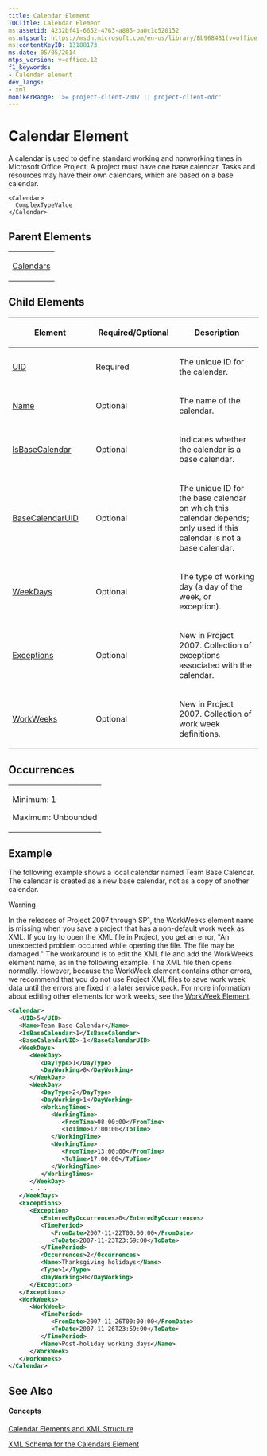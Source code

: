 ```yaml
---
title: Calendar Element
TOCTitle: Calendar Element
ms:assetid: 4232bf41-6652-4763-a885-ba0c1c520152
ms:mtpsurl: https://msdn.microsoft.com/en-us/library/Bb968481(v=office.12)
ms:contentKeyID: 13188173
ms.date: 05/05/2014
mtps_version: v=office.12
f1_keywords:
- Calendar element
dev_langs:
- xml
monikerRange: '>= project-client-2007 || project-client-odc'
---
```


# Calendar Element




A calendar is used to define standard working and nonworking times in Microsoft Office Project. A project must have one base calendar. Tasks and resources may have their own calendars, which are based on a base calendar.

    <Calendar>
      ComplexTypeValue
    </Calendar>

## Parent Elements

<table>
<colgroup>
<col style="width: 100%" />
</colgroup>
<tbody>
<tr class="odd">
<td><p><a href="bb968499(v=office.12).md">Calendars</a></p></td>
</tr>
</tbody>
</table>

## Child Elements

<table>
<colgroup>
<col style="width: 33%" />
<col style="width: 33%" />
<col style="width: 33%" />
</colgroup>
<thead>
<tr class="header">
<th><p>Element</p></th>
<th><p>Required/Optional</p></th>
<th><p>Description</p></th>
</tr>
</thead>
<tbody>
<tr class="odd">
<td><p><a href="bb968590(v=office.12).md">UID</a></p></td>
<td><p>Required</p></td>
<td><p>The unique ID for the calendar.</p></td>
</tr>
<tr class="even">
<td><p><a href="bb968600(v=office.12).md">Name</a></p></td>
<td><p>Optional</p></td>
<td><p>The name of the calendar.</p></td>
</tr>
<tr class="odd">
<td><p><a href="bb968610(v=office.12).md">IsBaseCalendar</a></p></td>
<td><p>Optional</p></td>
<td><p>Indicates whether the calendar is a base calendar.</p></td>
</tr>
<tr class="even">
<td><p><a href="bb968744(v=office.12).md">BaseCalendarUID</a></p></td>
<td><p>Optional</p></td>
<td><p>The unique ID for the base calendar on which this calendar depends; only used if this calendar is not a base calendar.</p></td>
</tr>
<tr class="odd">
<td><p><a href="bb968420(v=office.12).md">WeekDays</a></p></td>
<td><p>Optional</p></td>
<td><p>The type of working day (a day of the week, or exception).</p></td>
</tr>
<tr class="even">
<td><p><a href="bb968618(v=office.12).md">Exceptions</a></p></td>
<td><p>Optional</p></td>
<td><p>New in Project 2007. Collection of exceptions associated with the calendar.</p></td>
</tr>
<tr class="odd">
<td><p><a href="bb968496(v=office.12).md">WorkWeeks</a></p></td>
<td><p>Optional</p></td>
<td><p>New in Project 2007. Collection of work week definitions.</p></td>
</tr>
</tbody>
</table>

## Occurrences

<table>
<colgroup>
<col style="width: 100%" />
</colgroup>
<tbody>
<tr class="odd">
<td><p>Minimum: 1</p>
<p>Maximum: Unbounded</p></td>
</tr>
</tbody>
</table>

## Example

The following example shows a local calendar named Team Base Calendar. The calendar is created as a new base calendar, not as a copy of another calendar.


> [!WARNING]
> In the releases of Project 2007 through SP1, the WorkWeeks element name is missing when you save a project that has a non-default work week as XML. If you try to open the XML file in Project, you get an error, "An unexpected problem occurred while opening the file. The file may be damaged." The workaround is to edit the XML file and add the WorkWeeks element name, as in the following example. The XML file then opens normally. However, because the WorkWeek element contains other errors, we recommend that you do not use Project XML files to save work week data until the errors are fixed in a later service pack. For more information about editing other elements for work weeks, see the <A href="bb968525(v=office.12).md">WorkWeek Element</A>.


``` xml
<Calendar>
   <UID>5</UID>
   <Name>Team Base Calendar</Name>
   <IsBaseCalendar>1</IsBaseCalendar>
   <BaseCalendarUID>-1</BaseCalendarUID>
   <WeekDays>
      <WeekDay>
         <DayType>1</DayType>
         <DayWorking>0</DayWorking>
      </WeekDay>
      <WeekDay>
         <DayType>2</DayType>
         <DayWorking>1</DayWorking>
         <WorkingTimes>
            <WorkingTime>
               <FromTime>08:00:00</FromTime>
               <ToTime>12:00:00</ToTime>
            </WorkingTime>
            <WorkingTime>
               <FromTime>13:00:00</FromTime>
               <ToTime>17:00:00</ToTime>
            </WorkingTime>
         </WorkingTimes>
      </WeekDay>
      . . .
   </WeekDays>
   <Exceptions>
      <Exception>
         <EnteredByOccurrences>0</EnteredByOccurrences>
         <TimePeriod>
            <FromDate>2007-11-22T00:00:00</FromDate>
            <ToDate>2007-11-23T23:59:00</ToDate>
         </TimePeriod>
         <Occurrences>2</Occurrences>
         <Name>Thanksgiving holidays</Name>
         <Type>1</Type>
         <DayWorking>0</DayWorking>
      </Exception>
   </Exceptions>
   <WorkWeeks>
      <WorkWeek>
         <TimePeriod>
            <FromDate>2007-11-26T00:00:00</FromDate>
            <ToDate>2007-11-26T23:59:00</ToDate>
         </TimePeriod>
         <Name>Post-holiday working days</Name>
      </WorkWeek>
   </WorkWeeks>
</Calendar>
```

## See Also

#### Concepts

[Calendar Elements and XML Structure](bb968563\(v=office.12\).md)

[XML Schema for the Calendars Element](bb968557\(v=office.12\).md)

